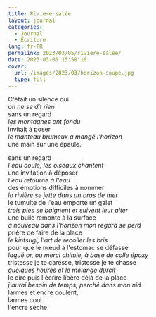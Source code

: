 ```yaml
---
title: Rivière salée
layout: journal
categories:
  - Journal
  - Écriture
lang: fr-FR
permalink: 2023/03/05/riviere-salee/
date: 2023-03-05 15:58:16
cover:
  url: /images/2023/03/horizon-soupe.jpg
  type: full
---
```


C'était un silence qui\
*on ne se dit rien*\
sans un regard\
*les montagnes ont fondu*\
invitait à poser\
*le manteau brumeux a mangé l'horizon*\
une main sur une épaule.

sans un regard\
*l'eau coule, les oiseaux chantent*\
une invitation à déposer\
*l'eau retourne à l'eau*\
des émotions difficiles à nommer\
*la rivière se jette dans un bras de mer*\
le tumulte de l'eau emporte un galet\
*trois pies se baignent et suivent leur alter*\
une bulle remonte à la surface\
*à nouveau dans l'horizon mon regard se perd*\
prière de faire de la place\
*le kintsugi, l'art de recoller les bris*\
pour que le nœud à l'estomac se défasse\
*laqué or, ou merci chimie, à base de colle époxy*\
tristesse je te caresse, tristesse je te chasse\
*quelques heures et le mélange durcit*\
le dire puis l'écrire libère déjà de la place\
*j'aurai besoin de temps, perché dans mon nid*\
larmes et encre coulent,\
larmes cool\
l'encre sèche.
